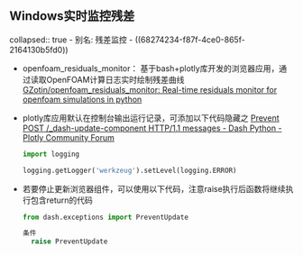 ## Windows实时监控残差
collapsed:: true
	- 别名: 残差监控
	- ((68274234-f87f-4ce0-865f-2164130b5fd0))
- openfoam_residuals_monitor： 基于bash+plotly库开发的浏览器应用，通过读取OpenFOAM计算日志实时绘制残差曲线 [GZotin/openfoam_residuals_monitor: Real-time residuals monitor for openfoam simulations in python](https://github.com/GZotin/openfoam_residuals_monitor)
- plotly库应用默认在控制台输出运行记录，可添加以下代码隐藏之 [Prevent POST /_dash-update-component HTTP/1.1 messages - Dash Python - Plotly Community Forum](https://community.plotly.com/t/prevent-post-dash-update-component-http-1-1-messages/11132)
  
  ``` python
  import logging
  
  logging.getLogger('werkzeug').setLevel(logging.ERROR)
  ```
- 若要停止更新浏览器组件，可以使用以下代码，注意raise执行后函数将继续执行包含return的代码
  
  ``` python
  from dash.exceptions import PreventUpdate
  
  条件
  	raise PreventUpdate
  ```